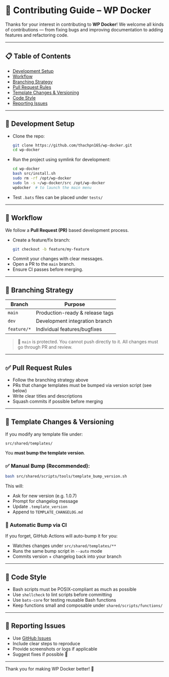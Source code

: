 # 🤝 Contributing Guide – WP Docker

Thanks for your interest in contributing to **WP Docker**! We welcome all kinds of contributions — from fixing bugs and improving documentation to adding features and refactoring code.

---

## 📋 Table of Contents

- [Development Setup](#development-setup)
- [Workflow](#workflow)
- [Branching Strategy](#branching-strategy)
- [Pull Request Rules](#pull-request-rules)
- [Template Changes & Versioning](#template-changes--versioning)
- [Code Style](#code-style)
- [Reporting Issues](#reporting-issues)

---

## 🧱 Development Setup

- Clone the repo:
  ```bash
  git clone https://github.com/thachpn165/wp-docker.git
  cd wp-docker
  ```

- Run the project using symlink for development:
  ```bash
  cd wp-docker
  bash src/install.sh
  sudo rm -rf /opt/wp-docker
  sudo ln -s ~/wp-docker/src /opt/wp-docker
  wpdocker  # to launch the main menu
  ```

- Test `.bats` files can be placed under `tests/`

---

## 🔄 Workflow

We follow a **Pull Request (PR)** based development process.

- Create a feature/fix branch:
  ```bash
  git checkout -b feature/my-feature
  ```
- Commit your changes with clear messages.
- Open a PR to the `main` branch.
- Ensure CI passes before merging.

---

## 🌱 Branching Strategy

| Branch      | Purpose                         |
|-------------|----------------------------------|
| `main`      | Production-ready & release tags |
| `dev`       | Development integration branch  |
| `feature/*` | Individual features/bugfixes    |

> 🔐 `main` is protected. You cannot push directly to it.
> All changes must go through PR and review.

---

## ✅ Pull Request Rules

- Follow the branching strategy above
- PRs that change templates must be bumped via version script (see below)
- Write clear titles and descriptions
- Squash commits if possible before merging

---

## 🔧 Template Changes & Versioning

If you modify any template file under:
```
src/shared/templates/
```
You **must bump the template version**.

### ✅ Manual Bump (Recommended):
```bash
bash src/shared/scripts/tools/template_bump_version.sh
```
This will:
- Ask for new version (e.g. 1.0.7)
- Prompt for changelog message
- Update `.template_version`
- Append to `TEMPLATE_CHANGELOG.md`

### 🤖 Automatic Bump via CI
If you forget, GitHub Actions will auto-bump it for you:
- Watches changes under `src/shared/templates/**`
- Runs the same bump script in `--auto` mode
- Commits version + changelog back into your branch

---

## 🧼 Code Style

- Bash scripts must be POSIX-compliant as much as possible
- Use `shellcheck` to lint scripts before committing
- Use `bats-core` for testing reusable Bash functions
- Keep functions small and composable under `shared/scripts/functions/`

---

## 🐞 Reporting Issues

- Use [GitHub Issues](https://github.com/thachpn165/wp-docker/issues)
- Include clear steps to reproduce
- Provide screenshots or logs if applicable
- Suggest fixes if possible 🙌

---

Thank you for making WP Docker better! 🙏

